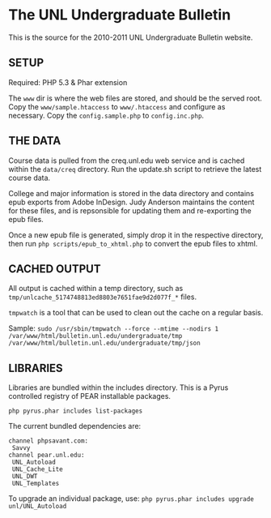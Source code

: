 # The UNL Undergraduate Bulletin

This is the source for the 2010-2011 UNL Undergraduate Bulletin website.

## SETUP

Required:
PHP 5.3 & Phar extension

The `www` dir is where the web files are stored, and should be the served root.
Copy the `www/sample.htaccess` to `www/.htaccess` and configure as necessary.
Copy the `config.sample.php` to `config.inc.php`.


## THE DATA
Course data is pulled from the creq.unl.edu web service and is cached within 
the `data/creq` directory. Run the update.sh script to retrieve the latest course
data.

College and major information is stored in the data directory and contains epub
exports from Adobe InDesign. Judy Anderson maintains the content for these 
files, and is repsonsible for updating them and re-exporting the epub files.

Once a new epub file is generated, simply drop it in the respective directory,
then run `php scripts/epub_to_xhtml.php` to convert the epub files to xhtml.

## CACHED OUTPUT

All output is cached within  a temp directory, such as 
`tmp/unlcache_5174748813ed8803e7651fae9d2d077f_*` files.

`tmpwatch` is a tool that can be used to clean out the cache on a regular basis.

Sample:
`sudo /usr/sbin/tmpwatch --force --mtime --nodirs 1 /var/www/html/bulletin.unl.edu/undergraduate/tmp  /var/www/html/bulletin.unl.edu/undergraduate/tmp/json`


## LIBRARIES
Libraries are bundled within the includes directory. This is a Pyrus controlled
registry of PEAR installable packages.

`php pyrus.phar includes list-packages`

The current bundled dependencies are:
```
channel phpsavant.com:
 Savvy
channel pear.unl.edu:
 UNL_Autoload
 UNL_Cache_Lite
 UNL_DWT
 UNL_Templates
```

To upgrade an individual package, use:
`php pyrus.phar includes upgrade unl/UNL_Autoload`
